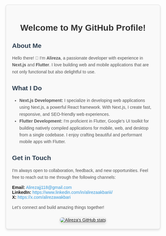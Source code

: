 <div style="font-family: Arial, sans-serif; background-color: #f9f9f9; border: 1px solid #ddd; border-radius: 8px; padding: 20px; max-width: 600px; margin: auto; box-shadow: 0 4px 6px rgba(0, 0, 0, 0.1);">
  <h1 style="text-align: center; color: #333;">Welcome to My GitHub Profile!</h1>
  
  <section>
    <h2 style="color: #2c3e50;">About Me</h2>
    <p style="color: #555; line-height: 1.6;">
      Hello there! 👋 I'm <strong>Alireza</strong>, a passionate developer with experience in <strong>Next.js</strong> and <strong>Flutter</strong>. I love building web and mobile applications that are not only functional but also delightful to use.
    </p>
  </section>
  
  <section>
    <h2 style="color: #2c3e50;">What I Do</h2>
    <ul style="color: #555; line-height: 1.6;">
      <li><strong>Next.js Development:</strong> I specialize in developing web applications using Next.js, a powerful React framework. With Next.js, I create fast, responsive, and SEO-friendly web experiences.</li>
      <li><strong>Flutter Development:</strong> I'm proficient in Flutter, Google's UI toolkit for building natively compiled applications for mobile, web, and desktop from a single codebase. I enjoy crafting beautiful and performant mobile apps with Flutter.</li>
    </ul>
  </section>
  
  <section>
    <h2 style="color: #2c3e50;">Get in Touch</h2>
    <p style="color: #555; line-height: 1.6;">
      I'm always open to collaboration, feedback, and new opportunities. Feel free to reach out to me through the following channels:
    </p>
    <ul style="list-style: none; padding: 0;">
      <li><strong>Email:</strong> <a href="mailto:Alirezakbarim@gmail.com" style="color: #3498db; text-decoration: none;">Alirezajj118@gmail.com</a></li>
      <li><strong>LinkedIn:</strong> <a href="https://www.linkedin.com/in/alirezaakbariii/" style="color: #3498db; text-decoration: none;">https://www.linkedin.com/in/alirezaakbariii/</a></li>
      <li><strong>X:</strong> <a href="https://x.com/alirezawakbari" style="color: #3498db; text-decoration: none;">https://x.com/alirezawakbari</a></li>
    </ul>
    <p style="color: #555; line-height: 1.6;">Let's connect and build amazing things together!</p>
  </section>
  
  <div style="text-align: center; margin-top: 20px;">
    <a href="https://github.com/alisideas/github-readme-stats">
      <img src="https://github-readme-stats.vercel.app/api?username=alisideas" alt="Alireza's GitHub stats" style="max-width: 100%; border-radius: 8px; border: 1px solid #ddd; box-shadow: 0 4px 6px rgba(0, 0, 0, 0.1);">
    </a>
  </div>
</div>
